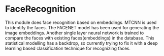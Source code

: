 # FaceRecognition

This module does face recognition based on embeddings. MTCNN is used to identify the faces. The FACENET model has been used for generating the image embeddings. Another single layer neural network is trained to compare the faces with existing faces(embeddings) in the database. This statistical modelling has a backdrop, so currently trying to fix it with a deep learning based classification technique for recognizing faces. 
